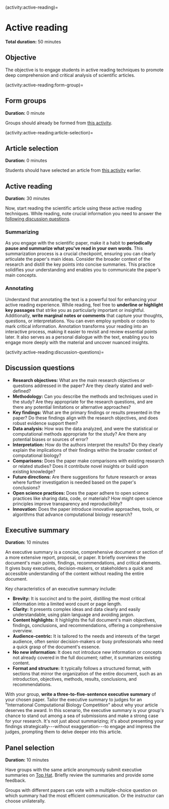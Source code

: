 <!-- markdownlint-disable MD041 MD036 MD024 MD022 -->

(activity:active-reading)=
# Active reading

**Total duration:** 50 minutes

## Objective

The objective is to engage students in active reading techniques to promote deep comprehension and critical analysis of scientific articles.

(activity:active-reading:form-group)=
## Form groups

**Duration:** 0 minute

Groups should already be formed from [this activity](activity:read-for-gist:form-group).

(activity:active-reading:article-selection)=
## Article selection

**Duration:** 0 minutes

Students should have selected an article from [this activity](activity:read-for-gist:article-selection) earlier.

## Active reading

**Duration:** 30 minutes

Now, start reading the scientific article using these active reading techniques.
While reading, note crucial information you need to answer the [following discussion questions](activity:active-reading:discussion-questions).

### Summarizing

As you engage with the scientific paper, make it a habit to **periodically pause and summarize what you've read in your own words**.
This summarization process is a crucial checkpoint, ensuring you can clearly articulate the paper's main ideas.
Consider the broader context of the research and distill the key points into concise summaries.
This practice solidifies your understanding and enables you to communicate the paper’s main concepts.

### Annotating

Understand that annotating the text is a powerful tool for enhancing your active reading experience.
While reading, feel free to **underline or highlight key passages** that strike you as particularly important or insightful.
Additionally, **write marginal notes or comments** that capture your thoughts, questions, or interpretations.
You can even employ symbols or codes to mark critical information.
Annotation transforms your reading into an interactive process, making it easier to revisit and review essential points later.
It also serves as a personal dialogue with the text, enabling you to engage more deeply with the material and uncover nuanced insights.

(activity:active-reading:discussion-questions)=
## Discussion questions

- **Research objectives:**
  What are the main research objectives or questions addressed in the paper?
  Are they clearly stated and well-defined?
- **Methodology:**
  Can you describe the methods and techniques used in the study?
  Are they appropriate for the research questions, and are there any potential limitations or alternative approaches?
- **Key findings:**
  What are the primary findings or results presented in the paper?
  Do these findings align with the research objectives, and does robust evidence support them?
- **Data analysis:**
  How was the data analyzed, and were the statistical or computational methods appropriate for the study?
  Are there any potential biases or sources of error?
- **Interpretation:**
  How do the authors interpret the results?
  Do they clearly explain the implications of their findings within the broader context of computational biology?
- **Comparisons:**
  Does the paper make comparisons with existing research or related studies?
  Does it contribute novel insights or build upon existing knowledge?
- **Future directions:**
  Are there suggestions for future research or areas where further investigation is needed based on the paper's conclusions?
- **Open science practices:**
  Does the paper adhere to open science practices like sharing data, code, or materials?
  How might open science principles improve transparency and reproducibility?
- **Innovation:**
  Does the paper introduce innovative approaches, tools, or algorithms that advance computational biology research?

## Executive summary

**Duration:** 10 minutes

An executive summary is a concise, comprehensive document or section of a more extensive report, proposal, or paper.
It briefly overviews the document's main points, findings, recommendations, and critical elements.
It gives busy executives, decision-makers, or stakeholders a quick and accessible understanding of the content without reading the entire document.

Key characteristics of an executive summary include:

- **Brevity:** It is succinct and to the point, distilling the most critical information into a limited word count or page length.
- **Clarity:** It presents complex ideas and data clearly and easily understandable, using plain language and avoiding jargon.
- **Content highlights:** It highlights the full document's main objectives, findings, conclusions, and recommendations, offering a comprehensive overview.
- **Audience-centric:** It is tailored to the needs and interests of the target audience, often senior decision-makers or busy professionals who need a quick grasp of the document's essence.
- **No new information:** It does not introduce new information or concepts not already covered in the full document; rather, it summarizes existing content.
- **Format and structure:** It typically follows a structured format, with sections that mirror the organization of the entire document, such as an introduction, objectives, methods, results, conclusions, and recommendations.

With your group, **write a three-to-five-sentence executive summary** of your chosen paper.
Tailor the executive summary to judges for an "International Computational Biology Competition" about why your article deserves the award.
In this scenario, the executive summary is your group's chance to stand out among a sea of submissions and make a strong case for your research.
It's not just about summarizing; it's about presenting your findings strategically---without exaggeration---to engage and impress the judges, prompting them to delve deeper into this article.

## Panel selection

**Duration:** 10 minutes

Have groups with the same article anonymously submit executive summaries on [Top Hat](https://app.tophat.com).
Briefly review the summaries and provide some feedback.

Groups with different papers can vote with a multiple-choice question on which summary had the most efficient communication.
Or the instructor can choose unilaterally.

<!-- ## ChatGPT submissions

As a side experiment, I am submitting these texts made entirely with ChatGPT-3.5 without editing.
I want to demonstrate the capabilities of generative AI.

I started the chat with the following primer.

> I am going to give you several messages of text from my paper. Please pay close attention.

After copying the main text (excluding figures, tables, and captions), I sent it the following message.

> Okay, you have seen all of the text from my scientific article.
>
> I would like you to draft a summary in at most five sentences.
> This draft, after edited by me, will be sent to judges for an International Computational Biology competition.
> This summary needs to impress the judges so that I can win the award to continue my studies. This means so much to me.

The responses are shown below.

For [10.1007/s10822-023-00516-2](https://doi.org/10.1007/s10822-023-00516-2):

> In this groundbreaking study, we investigated the membrane-disrupting potential of Pse-4, a member of the Pseudin peptide family, and unveiled its remarkable effectiveness in its hexameric form.
> Through a comprehensive analysis, we observed that hexameric Pse-4 induces a dynamic helix-coil transition during membrane simulation, leading to the formation of hydrogen bonds with the E. coli bacterial membrane.
> This interaction resulted in the creation of visible pores in the membrane, leading to deformation and increased permeability, allowing water molecules to penetrate the membrane shell.
> These findings shed light on the mechanism of action of hexameric Pse-4 and its potential as a therapeutic candidate for combating multi-drug resistant bacterial strains, offering exciting possibilities for future research and drug development in the field of computational biology.

For [10.1021/acs.jcim.3c00945](https://doi.org/10.1021/acs.jcim.3c00945):

> In this groundbreaking study, a novel methodology for predicting cholestasis and other complex toxicological endpoints is presented.
> The approach integrates mechanistic insights and pharmacokinetic considerations, allowing for a more comprehensive assessment of compound toxicity.
> Through the use of low-level models and quantitative in vitro to in vivo extrapolation (QIVIVE), the method demonstrates superior sensitivity and predictive quality compared to traditional direct QSAR modeling.
> Importantly, this approach proves its robustness even when predicting structurally diverse compounds, emphasizing its potential for early drug development and safety assessment.
> The study's innovative framework holds promise for advancing computational biology and supporting next-generation risk assessments. 
-->
